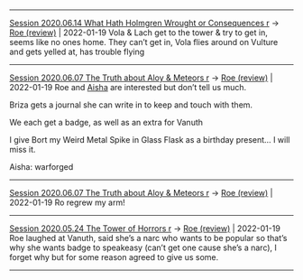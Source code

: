 

#
---

[Session 2020.06.14 What Hath Holmgren Wrought or Consequences r](TheWik-main/sessions/notes_matteo_brianedit/Session%202020.06.14%20What%20Hath%20Holmgren%20Wrought%20or%20Consequences%20r.md) -> [Roe (review)](Roe%20(review).md) | 2022-01-19
Vola & Lach get to the tower & try to get in, seems like no ones home. They can’t get in, Vola flies around on Vulture and gets yelled at, has trouble flying

---

[Session 2020.06.07 The Truth about Aloy & Meteors r](TheWik-main/sessions/notes_matteo_brianedit/Session%202020.06.07%20The%20Truth%20about%20Aloy%20&%20Meteors%20r.md) -> [Roe (review)](Roe%20(review).md) | 2022-01-19
Roe and [Aisha](Aisha.md) are interested but don’t tell us much.

Briza gets a journal she can write in to keep and touch with them.

We each get a badge, as well as an extra for Vanuth

I give Bort my Weird Metal Spike in Glass Flask as a birthday present… I will miss it.

  

Aisha: warforged

---

[Session 2020.06.07 The Truth about Aloy & Meteors r](TheWik-main/sessions/notes_matteo_brianedit/Session%202020.06.07%20The%20Truth%20about%20Aloy%20&%20Meteors%20r.md) -> [Roe (review)](Roe%20(review).md) | 2022-01-19
Ro regrew my arm!

---


[Session 2020.05.24 The Tower of Horrors r](TheWik-main/sessions/notes_matteo_brianedit/Session%202020.05.24%20The%20Tower%20of%20Horrors%20r.md) -> [Roe (review)](Roe%20(review).md) | 2022-01-19
Roe laughed at Vanuth, said she’s a narc who wants to be popular so that’s why she wants badge to speakeasy (can’t get one cause she’s a narc), I forget why but for some reason agreed to give us some.

---
